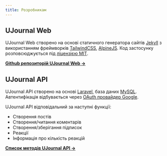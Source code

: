 ```yaml
---
title: Розробникам
---
```


## UJournal Web

UJournal Web створено на основі статичного генератора сайтів [Jekyll](https://jekyllrb.com/) з використанням фреймворків [TailwindCSS](https://tailwindcss.com/), [AlpineJS](https://alpinejs.dev/). Код застосунку розповсюджується під [ліцензією MIT](https://uk.wikipedia.org/wiki/%D0%9B%D1%96%D1%86%D0%B5%D0%BD%D0%B7%D1%96%D1%8F_MIT).

[**Github репозиторій UJournal Web →**](https://github.com/ujournal/web)

## UJournal API

UJournal API створено на основі [Laravel](https://laravel.com/), база даних [MySQL](https://www.mysql.com/). Автентифікація відбувається через [OAuth провайдер Google](https://developers.google.com/identity/protocols/oauth2).

UJournal API відповідальний за наступні функції:

- Створення постів
- Створення/читання коментарів
- Створення/зберігання підписок
- Реакції
- Інформація про кількість реакцій

[**Список методів UJournal API →**](/docs/api-methods)
